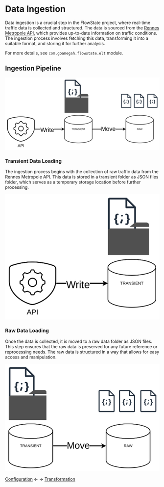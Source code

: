 # Data Ingestion
Data ingestion is a crucial step in the FlowState project, where real-time traffic data is collected and structured. The data is sourced from the [Rennes Metropole API](https://data.rennesmetropole.fr/explore/dataset/etat-du-trafic-en-temps-reel/information/), which provides up-to-date information on traffic conditions. The ingestion process involves fetching this data, transforming it into a suitable format, and storing it for further analysis.

For more details, see `com.goamegah.flowstate.elt` module.

## Ingestion Pipeline

![Data Ingestion Pipeline](../assets/pl_data_ingestion.png)

### Transient Data Loading
The ingestion process begins with the collection of raw traffic data from the Rennes Metropole API. This data is stored in a transient folder as JSON files folder, which serves as a temporary storage location before further processing.

![Transient Data Loading](../assets/pl_load_transient_data.png)

### Raw Data Loading
Once the data is collected, it is moved to a raw data folder as JSON files. This step ensures that the raw data is preserved for any future reference or reprocessing needs. The raw data is structured in a way that allows for easy access and manipulation.

![Raw Data Loading](../assets/pl_load_raw_data.png)



[Configuration](configuration.md) <- -> [Transformation](transformation.md)
